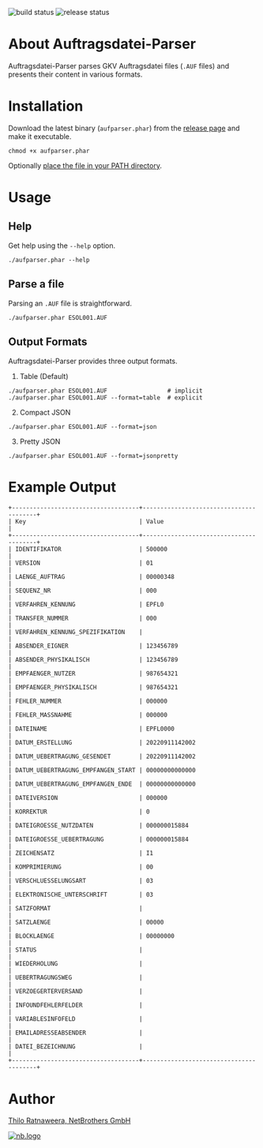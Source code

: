 ![build status](https://github.com/netbrothers-gmbh/auftragsdatei-parser/actions/workflows/build-workflow.yml/badge.svg) ![release status](https://github.com/netbrothers-gmbh/auftragsdatei-parser/actions/workflows/release-workflow.yml/badge.svg)

# About Auftragsdatei-Parser

Auftragsdatei-Parser parses GKV Auftragsdatei files (`.AUF` files) and presents
their content in various formats.

# Installation

Download the latest binary (`aufparser.phar`) from the [release page](https://github.com/netbrothers-gmbh/auftragsdatei-parser/releases) and make it executable.

```
chmod +x aufparser.phar
```

Optionally [place the file in your PATH directory](https://zwbetz.com/how-to-add-a-binary-to-your-path-on-macos-linux-windows/).

# Usage

## Help

Get help using the `--help` option.

```
./aufparser.phar --help
```

## Parse a file

Parsing an `.AUF` file is straightforward.

```
./aufparser.phar ESOL001.AUF
```

## Output Formats

Auftragsdatei-Parser provides three output formats.

1. Table (Default)

```
./aufparser.phar ESOL001.AUF                 # implicit
./aufparser.phar ESOL001.AUF --format=table  # explicit
```

2. Compact JSON

```
./aufparser.phar ESOL001.AUF --format=json
```

3. Pretty JSON

```
./aufparser.phar ESOL001.AUF --format=jsonpretty
```

# Example Output

```
+------------------------------------+----------------------------------------+
| Key                                | Value                                  |
+------------------------------------+----------------------------------------+
| IDENTIFIKATOR                      | 500000                                 |
| VERSION                            | 01                                     |
| LAENGE_AUFTRAG                     | 00000348                               |
| SEQUENZ_NR                         | 000                                    |
| VERFAHREN_KENNUNG                  | EPFL0                                  |
| TRANSFER_NUMMER                    | 000                                    |
| VERFAHREN_KENNUNG_SPEZIFIKATION    |                                        |
| ABSENDER_EIGNER                    | 123456789                              |
| ABSENDER_PHYSIKALISCH              | 123456789                              |
| EMPFAENGER_NUTZER                  | 987654321                              |
| EMPFAENGER_PHYSIKALISCH            | 987654321                              |
| FEHLER_NUMMER                      | 000000                                 |
| FEHLER_MASSNAHME                   | 000000                                 |
| DATEINAME                          | EPFL0000                               |
| DATUM_ERSTELLUNG                   | 20220911142002                         |
| DATUM_UEBERTRAGUNG_GESENDET        | 20220911142002                         |
| DATUM_UEBERTRAGUNG_EMPFANGEN_START | 00000000000000                         |
| DATUM_UEBERTRAGUNG_EMPFANGEN_ENDE  | 00000000000000                         |
| DATEIVERSION                       | 000000                                 |
| KORREKTUR                          | 0                                      |
| DATEIGROESSE_NUTZDATEN             | 000000015884                           |
| DATEIGROESSE_UEBERTRAGUNG          | 000000015884                           |
| ZEICHENSATZ                        | I1                                     |
| KOMPRIMIERUNG                      | 00                                     |
| VERSCHLUESSELUNGSART               | 03                                     |
| ELEKTRONISCHE_UNTERSCHRIFT         | 03                                     |
| SATZFORMAT                         |                                        |
| SATZLAENGE                         | 00000                                  |
| BLOCKLAENGE                        | 00000000                               |
| STATUS                             |                                        |
| WIEDERHOLUNG                       |                                        |
| UEBERTRAGUNGSWEG                   |                                        |
| VERZOEGERTERVERSAND                |                                        |
| INFOUNDFEHLERFELDER                |                                        |
| VARIABLESINFOFELD                  |                                        |
| EMAILADRESSEABSENDER               |                                        |
| DATEI_BEZEICHNUNG                  |                                        |
+------------------------------------+----------------------------------------+
```

# Author

[Thilo Ratnaweera, NetBrothers GmbH](https://netbrothers.de)

[![nb.logo](https://netbrothers.de/wp-content/uploads/2020/12/netbrothers_logo.png)](https://netbrothers.de)
